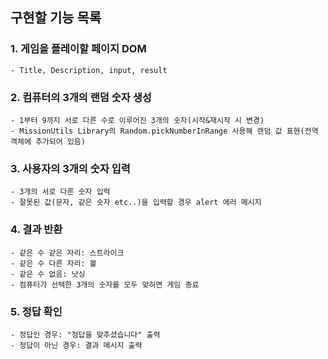 ## 구현할 기능 목록

### 1. 게임을 플레이할 페이지 DOM
    - Title, Description, input, result

### 2. 컴퓨터의 3개의 랜덤 숫자 생성
    - 1부터 9까지 서로 다른 수로 이루어진 3개의 숫자(시작&재시작 시 변경)
    - MissionUtils Library의 Random.pickNumberInRange 사용해 랜덤 값 표현(전역 객체에 추가되어 있음)

### 3. 사용자의 3개의 숫자 입력
    - 3개의 서로 다른 숫자 입력
    - 잘못된 값(문자, 같은 숫자 etc..)을 입력할 경우 alert 에러 메시지

### 4. 결과 반환
    - 같은 수 같은 자리: 스트라이크
    - 같은 수 다른 자리: 볼
    - 같은 수 없음: 낫싱
    - 컴퓨터가 선택한 3개의 숫자를 모두 맞히면 게임 종료

### 5. 정답 확인
    - 정답인 경우: "정답을 맞추셨습니다" 출력
    - 정답이 아닌 경우: 결과 메시지 출력
